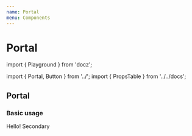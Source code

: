 ```yaml
---
name: Portal
menu: Components
---
```


# Portal

import { Playground } from 'docz';

import { Portal, Button } from '../'; import { PropsTable } from '../../docs';

## Portal

### Basic usage

Hello! Secondary

